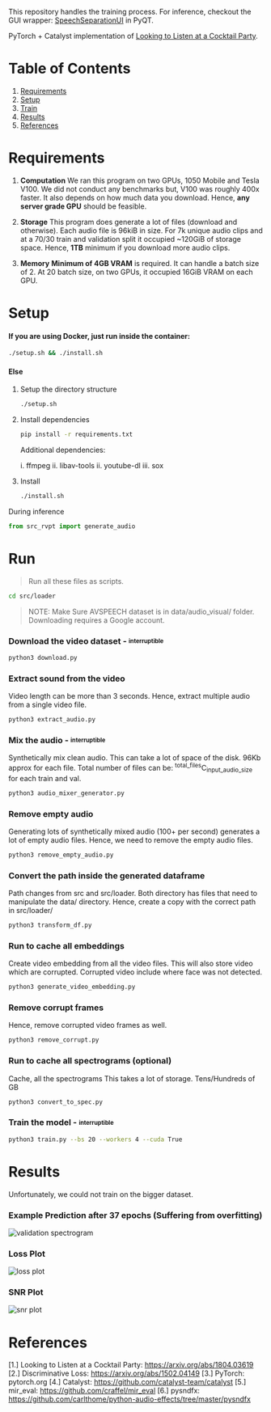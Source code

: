 This repository handles the training process. For inference, checkout the GUI wrapper: [SpeechSeparationUI](https://github.com/RajKhandor/SpeechSeparationUI) in PyQT.

PyTorch + Catalyst implementation of [Looking to Listen at a Cocktail Party](https://arxiv.org/abs/1804.03619).

# Table of Contents
1. [Requirements](#requirements)
2. [Setup](#setup)
3. [Train](#train)
4. [Results](#results)
5. [References](#references)

# Requirements

1. **Computation**
    We ran this program on two GPUs, 1050 Mobile and Tesla V100. We did not conduct any benchmarks but, V100 was roughly 400x faster. It also depends on how much data you download. Hence, **any server grade GPU** should be feasible.

2. **Storage**
    This program does generate a lot of files (download and otherwise). Each audio file is 96kiB in size. For 7k unique audio clips and at a 70/30 train and validation split it occupied  ~120GiB of storage space. Hence, **1TB** minimum if you download more audio clips.
3. **Memory**
    **Minimum of 4GB VRAM** is required. It can handle a batch size of 2.
    At 20 batch size, on two GPUs, it occupied 16GiB VRAM on each GPU. 

# Setup

#### If you are using Docker, just run inside the container:
```bash
./setup.sh && ./install.sh
```

#### Else

1. Setup the directory structure
    ```bash
    ./setup.sh
    ```

2. Install dependencies
    ```bash
    pip install -r requirements.txt
    ```
    Additional dependencies:

    i. ffmpeg
    ii. libav-tools
    ii. youtube-dl
    iii. sox

3. Install
    ```bash
    ./install.sh
    ```
        
During inference
```python
from src_rvpt import generate_audio
```

# Run

> Run all these files as scripts.
```bash
cd src/loader
```

> NOTE: Make Sure AVSPEECH dataset is in data/audio\_visual/ folder. Downloading requires a Google account.

### Download the video dataset - <sub><sup>interruptible</sup></sub>


```bash
python3 download.py
```

### Extract sound from the video

Video length can be more than 3 seconds. Hence, extract multiple audio from a single video file.
```bash
python3 extract_audio.py
```

### Mix the audio - <sub><sup>interruptible</sup></sub>

Synthetically mix clean audio. This can take a lot of space of the disk. 96Kb approx for each file.
Total number of files can be: <sup>total_files</sup>C<sub>input_audio_size </sub> for each train and val.
```bash
python3 audio_mixer_generator.py
```

### Remove empty audio

Generating lots of synthetically mixed audio (100+ per second) generates a lot of empty audio files.
Hence, we need to remove the empty audio files.
```bash
python3 remove_empty_audio.py
```

### Convert the path inside the generated dataframe

Path changes from src and src/loader. Both directory has files that need to manipulate
the data/ directory. Hence, create a copy with the correct path in src/loader/
```bash
python3 transform_df.py
```

### Run to cache all embeddings

Create video embedding from all the video files. This will also store video which 
are corrupted. Corrupted video include where face was not detected.
```bash
python3 generate_video_embedding.py
```

### Remove corrupt frames

Hence, remove corrupted video frames as well.
```bash
python3 remove_corrupt.py
```

### Run to cache all spectrograms (optional)

Cache, all the spectrograms
This takes a lot of storage. Tens/Hundreds of GB
```bash
python3 convert_to_spec.py
```

### Train the model - <sub><sup>interruptible</sup></sub>

```bash
python3 train.py --bs 20 --workers 4 --cuda True
```

# Results

Unfortunately, we could not train on the bigger dataset.

### Example Prediction after 37 epochs (Suffering from overfitting)
![validation spectrogram](data/images/validation_example.png "Validation Spectrogram")

### Loss Plot
![loss plot](data/images/loss_plot.png "Loss Plot")

### SNR Plot
![snr plot](data/images/snr_plot.png "SNR Plot")

# References

[1.] Looking to Listen at a Cocktail Party: https://arxiv.org/abs/1804.03619
[2.] Discriminative Loss: https://arxiv.org/abs/1502.04149
[3.] PyTorch: pytorch.org
[4.] Catalyst: https://github.com/catalyst-team/catalyst
[5.] mir_eval: https://github.com/craffel/mir_eval
[6.] pysndfx: https://github.com/carlthome/python-audio-effects/tree/master/pysndfx